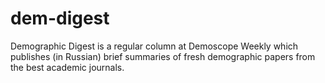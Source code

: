 # dem-digest
Demographic Digest is a regular column at Demoscope Weekly which publishes (in Russian) brief summaries of fresh demographic papers from the best academic journals.
